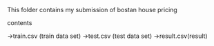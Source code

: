 This folder contains my submission of bostan house pricing

contents 

 ->train.csv (train data set)
 ->test.csv (test data set)
 ->result.csv(result)